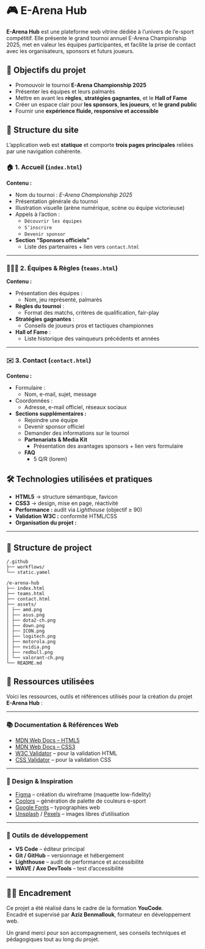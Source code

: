 # 🎮 E-Arena Hub

**E-Arena Hub** est une plateforme web vitrine dédiée à l’univers de l’e-sport compétitif.
Elle présente le grand tournoi annuel E-Arena Championship 2025, met en valeur les équipes participantes, et facilite la prise de contact avec les organisateurs, sponsors et futurs joueurs.



## 🚀 Objectifs du projet

- Promouvoir le tournoi **E-Arena Championship 2025**
- Présenter les équipes et leurs palmarès
- Mettre en avant les **règles**, **stratégies gagnantes**, et le **Hall of Fame**
- Créer un espace clair pour **les sponsors**, **les joueurs**, et **le grand public**
- Fournir une **expérience fluide, responsive et accessible**



## 🧩 Structure du site

L’application web est **statique** et comporte **trois pages principales** reliées par une navigation cohérente.

### 🏠 1. Accueil (`index.html`)

**Contenu :**
- Nom du tournoi : *E-Arena Championship 2025*
- Présentation générale du tournoi
- Illustration visuelle (arène numérique, scène ou équipe victorieuse)
- Appels à l’action :
  - `Découvrir les équipes`
  - `S’inscrire`
  - `Devenir sponsor`
- **Section “Sponsors officiels”**
  - Liste des partenaires + lien vers `contact.html`

---

### 🧑‍🤝‍🧑 2. Équipes & Règles (`teams.html`)

**Contenu :**
- Présentation des équipes :
  - Nom, jeu représenté, palmarès
- **Règles du tournoi** :
  - Format des matchs, critères de qualification, fair-play
- **Stratégies gagnantes** :
  - Conseils de joueurs pros et tactiques championnes
- **Hall of Fame** :
  - Liste historique des vainqueurs précédents et années

---

### ✉️ 3. Contact (`contact.html`)

**Contenu :**
- Formulaire :
  - Nom, e-mail, sujet, message
- Coordonnées :
  - Adresse, e-mail officiel, réseaux sociaux
- **Sections supplémentaires :**
  - Rejoindre une équipe
  - Devenir sponsor officiel
  - Demander des informations sur le tournoi
  - **Partenariats & Media Kit**
    - Présentation des avantages sponsors + lien vers formulaire
  - **FAQ**
    - 5 Q/R (lorem)



## 🛠️ Technologies utilisées et pratiques

- **HTML5** → structure sémantique, favicon
- **CSS3** → design, mise en page, réactivité
- **Performance :** audit via *Lighthouse* (objectif ≥ 90)
- **Validation W3C :** conformité HTML/CSS
- **Organisation du projet :**

---

## 🧱 Structure de project

```
/.github
├── workflows/
└── static.yamel

/e-arena-hub
├── index.html
├── teams.html
├── contact.html
├── assets/
│ ├── amd.png
│ ├── asus.png
│ ├── dota2-ch.png
│ ├── down.png
│ ├── ICON.png
│ ├── logitech.png
│ ├── motorola.png
│ ├── nvidia.png
│ ├── redbull.png
│ └── valorant-ch.png
└── README.md
```

## 🧠 Ressources utilisées

Voici les ressources, outils et références utilisés pour la création du projet **E-Arena Hub** :

---

### 📚 Documentation & Références Web
- [MDN Web Docs – HTML5](https://developer.mozilla.org/fr/docs/Web/HTML)
- [MDN Web Docs – CSS3](https://developer.mozilla.org/fr/docs/Web/CSS/box-sizing)
- [W3C Validator](https://validator.w3.org/) – pour la validation HTML
- [CSS Validator](https://jigsaw.w3.org/css-validator/) – pour la validation CSS

---

### 🎨 Design & Inspiration
- [Figma](https://www.figma.com/) – création du wireframe (maquette low-fidelity)
- [Coolors](https://coolors.co/) – génération de palette de couleurs e-sport
- [Google Fonts](https://fonts.google.com/) – typographies web
- [Unsplash](https://unsplash.com/) / [Pexels](https://www.pexels.com/) – images libres d’utilisation

---

### 🧰 Outils de développement
- **VS Code** – éditeur principal
- **Git / GitHub** – versionnage et hébergement
- **Lighthouse** – audit de performance et accessibilité
- **WAVE / Axe DevTools** – test d’accessibilité

---

## 👨‍🏫 Encadrement

Ce projet a été réalisé dans le cadre de la formation **YouCode**.  
Encadré et supervisé par **Aziz Benmallouk**, formateur en développement web.

Un grand merci pour son accompagnement, ses conseils techniques et pédagogiques tout au long du projet.
